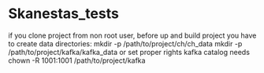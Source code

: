 # Skanestas_tests
if you clone project from non root user, before up and build project you have to create data directories:
 mkdir -p /path/to/project/ch/ch_data
 mkdir -p /path/to/project/kafka/kafka_data
or set proper rights
kafka catalog needs chown -R 1001:1001 /path/to/project/kafka